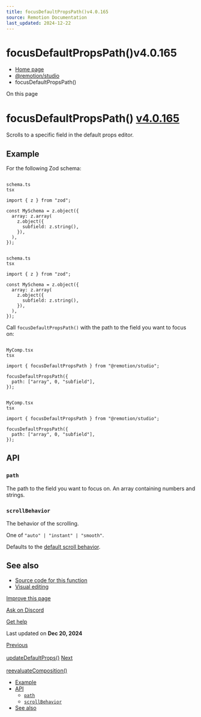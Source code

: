 ```yaml
---
title: focusDefaultPropsPath()v4.0.165
source: Remotion Documentation
last_updated: 2024-12-22
---
```


# focusDefaultPropsPath()v4.0.165

- [Home page](/)
- [@remotion/studio](/docs/studio/api)
- focusDefaultPropsPath()

On this page

# focusDefaultPropsPath() [v4.0.165](https://github.com/remotion-dev/remotion/releases/v4.0.165)

Scrolls to a specific field in the default props editor.

## Example [​](\#example "Direct link to Example")

For the following Zod schema:

```

schema.ts
tsx

import { z } from "zod";

const MySchema = z.object({
  array: z.array(
    z.object({
      subfield: z.string(),
    }),
  ),
});
```

```

schema.ts
tsx

import { z } from "zod";

const MySchema = z.object({
  array: z.array(
    z.object({
      subfield: z.string(),
    }),
  ),
});
```

Call `focusDefaultPropsPath()` with the path to the field you want to focus on:

```

MyComp.tsx
tsx

import { focusDefaultPropsPath } from "@remotion/studio";

focusDefaultPropsPath({
  path: ["array", 0, "subfield"],
});
```

```

MyComp.tsx
tsx

import { focusDefaultPropsPath } from "@remotion/studio";

focusDefaultPropsPath({
  path: ["array", 0, "subfield"],
});
```

## API [​](\#api "Direct link to API")

### `path` [​](\#path "Direct link to path")

The path to the field you want to focus on. An array containing numbers and strings.

### `scrollBehavior` [​](\#scrollbehavior "Direct link to scrollbehavior")

The behavior of the scrolling.

One of `"auto" | "instant" | "smooth"`.

Defaults to the [default scroll behavior](https://developer.mozilla.org/en-US/docs/Web/API/Element/scrollIntoView).

## See also [​](\#see-also "Direct link to See also")

- [Source code for this function](https://github.com/remotion-dev/remotion/blob/main/packages/studio/src/api/focus-default-props-path.ts)
- [Visual editing](/docs/visual-editing)

[Improve this page](https://github.com/remotion-dev/remotion/edit/main/packages/docs/docs/studio/focus-default-props-path.mdx)

[Ask on Discord](https://remotion.dev/discord)

[Get help](/docs/get-help)

Last updated on **Dec 20, 2024**

[Previous\
\
updateDefaultProps()](/docs/studio/update-default-props) [Next\
\
reevaluateComposition()](/docs/studio/reevaluate-composition)

- [Example](#example)
- [API](#api)
  - [`path`](#path)
  - [`scrollBehavior`](#scrollbehavior)
- [See also](#see-also)
